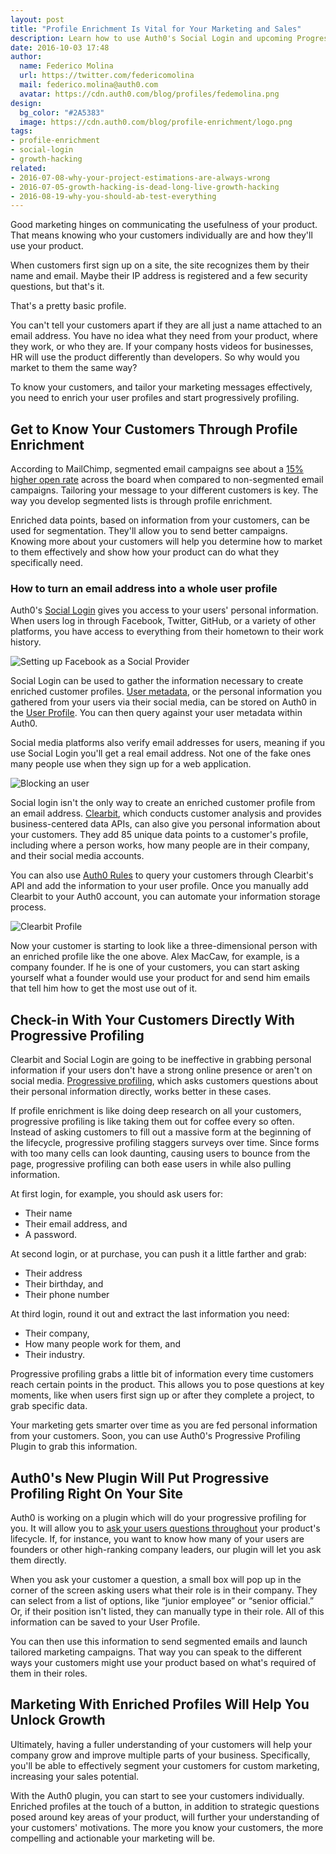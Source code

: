 ```yaml
---
layout: post
title: "Profile Enrichment Is Vital for Your Marketing and Sales"
description: Learn how to use Auth0's Social Login and upcoming Progressive Profiling Plugin to target customers more effectively
date: 2016-10-03 17:48
author: 
  name: Federico Molina
  url: https://twitter.com/federicomolina
  mail: federico.molina@auth0.com
  avatar: https://cdn.auth0.com/blog/profiles/fedemolina.png
design: 
  bg_color: "#2A5383"
  image: https://cdn.auth0.com/blog/profile-enrichment/logo.png
tags: 
- profile-enrichment
- social-login
- growth-hacking
related:
- 2016-07-08-why-your-project-estimations-are-always-wrong
- 2016-07-05-growth-hacking-is-dead-long-live-growth-hacking
- 2016-08-19-why-you-should-ab-test-everything
---
```


Good marketing hinges on communicating the usefulness of your product. That means knowing who your customers individually are and how they'll use your product. 

When customers first sign up on a site, the site recognizes them by their name and email. Maybe their IP address is registered and a few security questions, but that's it.

That's a pretty basic profile.

You can't tell your customers apart if they are all just a name attached to an email address. You have no idea what they need from your product, where they work, or who they are. If your company hosts videos for businesses, HR will use the product differently than developers. So why would you market to them the same way? 

To know your customers, and tailor your marketing messages effectively, you need to enrich your user profiles and start progressively profiling.

## Get to Know Your Customers Through Profile Enrichment 

According to MailChimp, segmented email campaigns see about a [15% higher open rate](http://mailchimp.com/resources/research/effects-of-list-segmentation-on-email-marketing-stats/) across the board when compared to non-segmented email campaigns. Tailoring your message to your different customers is key. The way you develop segmented lists is through profile enrichment.

Enriched data points, based on information from your customers, can be used for segmentation. They'll allow you to send better campaigns. Knowing more about your customers will help you determine how to market to them effectively and show how your product can do what they specifically need.

### How to turn an email address into a whole user profile

Auth0's [Social Login](https://auth0.com/learn/social-login/) gives you access to your users' personal information. When users log in through Facebook, Twitter, GitHub, or a variety of other platforms, you have access to everything from their hometown to their work history.

![Setting up Facebook as a Social Provider](https://cdn.auth0.com/blog/profile-enrichment/facebook-permisions.png)

Social Login can be used to gather the information necessary to create enriched customer profiles. [User metadata](https://auth0.com/docs/metadata?mkt_tok=eyJpIjoiTVRNME1tWTVZVFk1WmpjNCIsInQiOiJvSHA0V2gya0wzbFwvSUdnNW1VNlFLUkV2aGN5TlQ2NGFwSDR0TzZnSGZmMjNnMk1LSnRWNlV2cGx0YXdiZGJSejdpNHdQUDUxcHJ2WXBvazRFamF3TTJ0VFF2RE5TYXR1aitvN0Y0bE1hVkk9In0%3D), or the personal information you gathered from your users via their social media, can be stored on Auth0 in the [User Profile](https://auth0.com/docs/user-profile). You can then query against your user metadata within Auth0. 

Social media platforms also verify email addresses for users, meaning if you use Social Login you'll get a real email address. Not one of the fake ones many people use when they sign up for a web application.

![Blocking an user](https://cdn.auth0.com/blog/profile-enrichment/block-user.png)

Social login isn't the only way to create an enriched customer profile from an email address. [Clearbit](https://clearbit.com/), which conducts customer analysis and provides business-centered data APIs, can also give you personal information about your customers. They add 85 unique data points to a customer's profile, including where a person works, how many people are in their company, and their social media accounts. 

You can also use [Auth0 Rules](https://auth0.com/docs/rules) to query your customers through Clearbit's API and add the information to your user profile. Once you manually add Clearbit to your Auth0 account, you can automate your information storage process.

![Clearbit Profile](https://cdn.auth0.com/blog/profile-enrichment/clearbit-profile.png)

Now your customer is starting to look like a three-dimensional person with an enriched profile like the one above. Alex MacCaw, for example, is a company founder. If he is one of your customers, you can start asking yourself what a founder would use your product for and send him emails that tell him how to get the most use out of it. 

## Check-in With Your Customers Directly With Progressive Profiling 

Clearbit and Social Login are going to be ineffective in grabbing personal information if your users don't have a strong online presence or aren't on social media. [Progressive profiling](https://auth0.com/blog/progressive-profiling/), which asks customers questions about their personal information directly, works better in these cases. 

If profile enrichment is like doing deep research on all your customers, progressive profiling is like taking them out for coffee every so often. Instead of asking customers to fill out a massive form at the beginning of the lifecycle, progressive profiling staggers surveys over time. Since forms with too many cells can look daunting, causing users to bounce from the page, progressive profiling can both ease users in while also pulling information.

At first login, for example, you should ask users for:

* Their name
* Their email address, and
* A password.

At second login, or at purchase, you can push it a little farther and grab:

* Their address
* Their birthday, and 
* Their phone number

At third login, round it out and extract the last information you need:

* Their company,
* How many people work for them, and
* Their industry.

Progressive profiling grabs a little bit of information every time customers reach certain points in the product. This allows you to pose questions at key moments, like when users first sign up or after they complete a project, to grab specific data. 

Your marketing gets smarter over time as you are fed personal information from your customers. Soon, you can use Auth0's Progressive Profiling Plugin to grab this information.

## Auth0's New Plugin Will Put Progressive Profiling Right On Your Site

Auth0 is working on a plugin which will do your progressive profiling for you. It will allow you to [ask your users questions throughout](https://gist.github.com/mgonto/43fc8d2a119c2f9733942855926a9f48) your product's lifecycle. If, for instance, you want to know how many of your users are founders or other high-ranking company leaders, our plugin will let you ask them directly.

When you ask your customer a question, a small box will pop up in the corner of the screen asking users what their role is in their company. They can select from a list of options, like “junior employee” or “senior official.” Or, if their position isn't listed, they can manually type in their role. All of this information can be saved to your User Profile.

You can then use this information to send segmented emails and launch tailored marketing campaigns. That way you can speak to the different ways your customers might use your product based on what's required of them in their roles.

## Marketing With Enriched Profiles Will Help You Unlock Growth

Ultimately, having a fuller understanding of your customers will help your company grow and improve multiple parts of your business. Specifically, you'll be able to effectively segment your customers for custom marketing, increasing your sales potential. 

With the Auth0 plugin, you can start to see your customers individually. Enriched profiles at the touch of a button, in addition to strategic questions posed around key areas of your product, will further your understanding of your customers' motivations. The more you know your customers, the more compelling and actionable your marketing will be.
